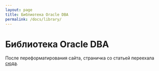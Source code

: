 ```yaml
---
layout: page
title: Библиотека Oracle DBA
permalink: /docs/library/
---
```


# Библиотека Oracle DBA

После переформатирования сайта, страничка со статьей переехала <a href="/database/beginning/library/">сюда</a>.
